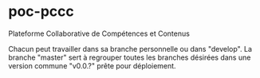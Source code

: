 # poc-pccc
Plateforme Collaborative de Compétences et Contenus

Chacun peut travailler dans sa branche personnelle ou dans "develop".
La branche "master" sert à regrouper toutes les branches désirées dans une version commune "v0.0.?" prête pour déploiement.
